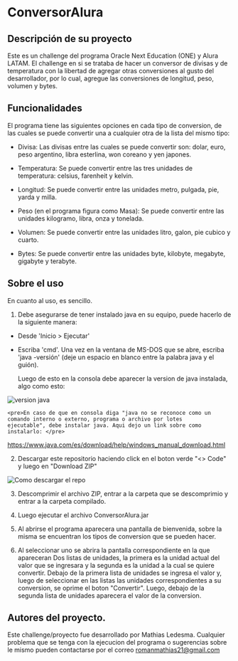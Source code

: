 # ConversorAlura

## Descripción de su proyecto

  Este es un challenge del programa Oracle Next Education (ONE) y Alura LATAM.
  El challenge en si se trataba de hacer un conversor de divisas y de 
  temperatura con la libertad de agregar otras conversiones al gusto del 
  desarrollador, por lo cual, agregue las conversiones de longitud, peso, 
  volumen y bytes.

## Funcionalidades

  El programa tiene las siguientes opciones en cada tipo de conversion, de
  las cuales se puede convertir una a cualquier otra de la lista del mismo tipo:
  
  + Divisa:
      Las divisas entre las cuales se puede convertir son: dolar, euro, 
      peso argentino, libra esterlina, won coreano y yen japones.

  + Temperatura:
      Se puede convertir entre las tres unidades de temperatura: celsius,
      farenheit y kelvin.

  + Longitud:
      Se puede convertir entre las unidades metro, pulgada, pie, yarda y milla.

  + Peso (en el programa figura como Masa):
      Se puede convertir entre las unidades kilogramo, libra, onza y tonelada.

  + Volumen:
      Se puede convertir entre las unidades litro, galon, pie cubico y cuarto.

  + Bytes:
      Se puede convertir entre las unidades byte, kilobyte, megabyte, gigabyte 
      y terabyte.

## Sobre el uso

  En cuanto al uso, es sencillo.<br> 
  1. Debe asegurarse de tener instalado java en su equipo, puede hacerlo de la
  siguiente manera:<br>
   + Desde 'Inicio > Ejecutar'

   + Escriba 'cmd'. Una vez en la ventana de MS-DOS que se abre, escriba 'java -versión' (deje un espacio en blanco entre la           palabra java y el guión).<br>

     Luego de esto en la consola debe aparecer la version de java instalada, algo como esto:

   ![version java](https://sede.mitma.gob.es/NR/rdonlyres/D1A6FF50-7E0B-4E15-8F4A-50291AF861BB/74930/comprobar_java_09.gif)

    <pre>En caso de que en consola diga "java no se reconoce como un comando interno o externo, programa o archivo por lotes              ejecutable", debe instalar java. Aqui dejo un link sobre como instalarlo: </pre>

   https://www.java.com/es/download/help/windows_manual_download.html

  2. Descargar este repositorio haciendo click en el boton verde "<> Code" y luego en "Download ZIP"<br>
  
   ![Como descargar el repo](https://ax-blog.axarnet.dev/blog/images/blog/2022/github/github-descargar-zip.jpg)
  
  3. Descomprimir el archivo ZIP, entrar a la carpeta que se descomprimio y entrar a la carpeta compilado.

  4. Luego ejecutar el archivo ConversorAlura.jar
  
  5. Al abrirse el programa aparecera una pantalla de bienvenida, sobre la misma se 
   encuentran los tipos de conversion que se pueden hacer.

  6. Al seleccionar uno se abrira la pantalla correspondiente en la que apareceran
   Dos listas de unidades, la primera es la unidad actual del valor que se ingresara
   y la segunda es la unidad a la cual se quiere convertir. Debajo de la primera lista
   de unidades se ingresa el valor y, luego de seleccionar en las listas las unidades
   correspondientes a su conversion, se oprime el boton "Convertir". Luego, debajo de
   la segunda lista de unidades aparecera el valor de la conversion.

## Autores del proyecto.

Este challenge/proyecto fue desarrollado por Mathias Ledesma. Cualquier problema que se 
tenga con la ejecucion del programa o sugerencias sobre le mismo pueden contactarse por el
correo romanmathias21@gmail.com
